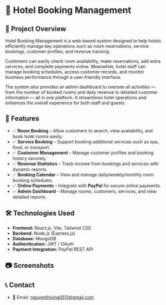 # 🏨 Hotel Booking Management

## 📌 Project Overview  

Hotel Booking Management is a web-based system designed to help hotels efficiently manage key operations such as room reservations, service bookings, customer profiles, and revenue tracking.

Customers can easily check room availability, make reservations, add extra services, and complete payments online. Meanwhile, hotel staff can manage booking schedules, access customer records, and monitor business performance through a user-friendly interface.

The system also provides an admin dashboard to oversee all activities — from the number of booked rooms and daily revenue to detailed customer information — all in one platform. It streamlines hotel operations and enhances the overall experience for both staff and guests.


## 🚀 Features

- ✅ **Room Booking** – Allow customers to search, view availability, and book hotel rooms easily.  
- ✅ **Service Booking** – Support booking additional services such as spa, food, or transport.  
- ✅ **Customer Management** – Manage customer profiles and booking history securely.  
- ✅ **Revenue Statistics** – Track income from bookings and services with dynamic reports.  
- ✅ **Booking Calendar** – View and manage daily/weekly/monthly room booking schedules.  
- ✅ **Online Payments** – Integrate with **PayPal** for secure online payments.  
- ✅ **Admin Dashboard** – Manage rooms, customers, services, and view detailed reports.

## 🛠️ Technologies Used

- **Frontend:** React.js, Vite, Tailwind CSS  
- **Backend:** Node.js (Express.js)  
- **Database:** MongoDB  
- **Authentication:** JWT / OAuth  
- **Payment Integration:** PayPal REST API

## 📷 Screenshots

## 📞 Contact
- 📧 Email: nguyenthivina0511@gmail.com 
  
